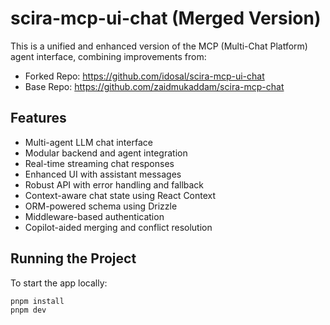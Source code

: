 # scira-mcp-ui-chat (Merged Version)

This is a unified and enhanced version of the MCP (Multi-Chat Platform) agent interface, combining improvements from:

- Forked Repo: https://github.com/idosal/scira-mcp-ui-chat
- Base Repo: https://github.com/zaidmukaddam/scira-mcp-chat

## Features

- Multi-agent LLM chat interface
- Modular backend and agent integration
- Real-time streaming chat responses
- Enhanced UI with assistant messages
- Robust API with error handling and fallback
- Context-aware chat state using React Context
- ORM-powered schema using Drizzle
- Middleware-based authentication
- Copilot-aided merging and conflict resolution

## Running the Project

To start the app locally:

```bash
pnpm install
pnpm dev





